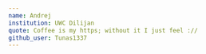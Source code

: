 ```yaml
---
name: Andrej
institution: UWC Dilijan
quote: Coffee is my https; without it I just feel ://
github_user: Tunas1337
---
```

